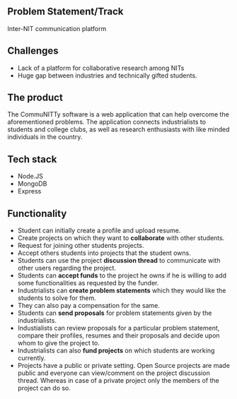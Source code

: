 ## Problem Statement/Track
Inter-NIT communication platform

## Challenges
- Lack of a platform for collaborative research among NITs
- Huge gap between industries and technically gifted students.

## The product
The CommuNITTy software is a web application that can help overcome the aforementioned problems. The application connects industrialists to students and college clubs, as well as research enthusiasts with like minded individuals in the country.

## Tech stack
- Node.JS
- MongoDB
- Express

## Functionality

- Student can initially create a profile and upload resume.
- Create projects on which they want to **collaborate** with other students.
- Request for joining other students projects.
- Accept others students into projects that the student owns.
- Students can use the project **discussion thread** to communicate with other users regarding the project.
- Students can **accept funds** to the project he owns if he is willing to add some functionalities as requested by the funder.
- Industrialists can **create problem statements** which they would like the students to solve for them.
- They can also pay a compensation for the same.
- Students can **send proposals** for problem statements given by the industrialists.
- Industialists can review proposals for a particular problem statement, compare their profiles, resumes and their proposals and decide upon whom to give the project to.
- Industrialists can also **fund projects** on which students are working currently.
- Projects have a public or private setting. Open Source projects are made public and everyone can view/comment on the project discussion thread. Whereas in case of a private project only the members of the project can do so.

